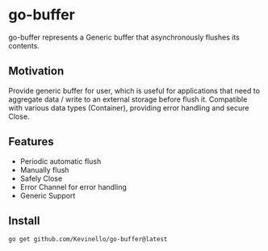 # go-buffer

go-buffer represents a Generic buffer that asynchronously flushes its contents.

## Motivation

Provide generic buffer for user, which is useful for applications that need to aggregate data / write to an external storage before flush it.
Compatible with various data types (Container), providing error handling and secure Close.

## Features

- Periodic automatic flush
- Manually flush
- Safely Close
- Error Channel for error handling
- Generic Support

## Install

```shell
go get github.com/Kevinello/go-buffer@latest
```
